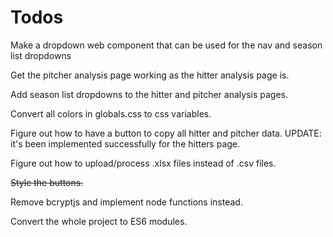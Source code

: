 # Todos

Make a dropdown web component that can be used for the nav and season list dropdowns

Get the pitcher analysis page working as the hitter analysis page is.

Add season list dropdowns to the hitter and pitcher analysis pages.

Convert all colors in globals.css to css variables.

Figure out how to have a button to copy all hitter and pitcher data. UPDATE: it's been implemented successfully for the hitters page.

Figure out how to upload/process .xlsx files instead of .csv files.

~~Style the buttons.~~

Remove bcryptjs and implement node functions instead.

Convert the whole project to ES6 modules.

